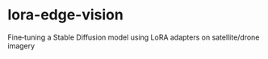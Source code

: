 # lora-edge-vision
Fine‑tuning a Stable Diffusion model using LoRA adapters on satellite/drone imagery
